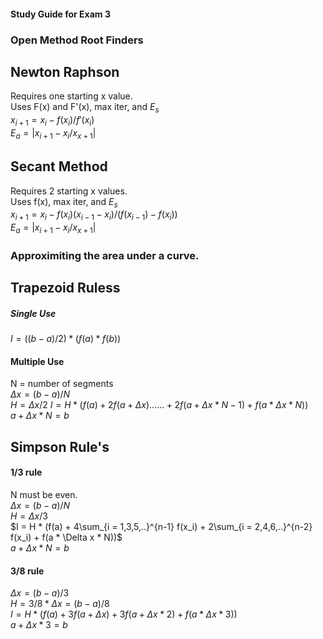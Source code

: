 #### Study Guide for Exam 3

### Open Method Root Finders 
## Newton Raphson
Requires one starting x value.  
Uses F(x) and F'(x), max iter, and $E_s$  
$x_{i+1} = x_i - f(x_i)/f'(x_i)$  
$E_a = \vert x_{i+1} - x_i / x_{x+1} \vert$  
## Secant Method
Requires 2 starting x values.  
Uses f(x), max iter, and $E_s$  
$x_{i+1} = x_i - f(x_i)(x_{i-1} - x_i)/( f(x_{i-1})-f(x_i) )$  
$E_a = \vert x_{i+1} - x_i / x_{x+1} \vert$  
### Approximiting the area under a curve.
## Trapezoid Ruless
##### Single Use
$I = ((b-a)/2 ) * ( f(a) * f(b))$ 
#### Multiple Use
N = number of segments  
$\Delta x = (b-a)/N$  
$H = \Delta x / 2$
$I = H * (f(a) + 2f(a + \Delta x) ...... + 2f(a + \Delta x * N-1) + f(a * \Delta x * N))$  
$a + \Delta x * N = b$
## Simpson Rule's
#### 1/3 rule
N must be even.  
$\Delta x = (b-a)/N$  
$H = \Delta x / 3$  
$I = H * (f(a) + 4\sum_{i = 1,3,5,..}^{n-1} f(x_i) + 2\sum_{i = 2,4,6,..}^{n-2} f(x_i) + f(a * \Delta x * N))$  
$a + \Delta x * N = b$  
#### 3/8 rule
$\Delta x = (b-a)/3$  
$H = 3/8 * \Delta x = (b-a)/8$  
$I = H * (f(a) + 3f(a + \Delta x) + 3f(a + \Delta x * 2) + f(a * \Delta x * 3))$  
$a + \Delta x * 3 = b$  